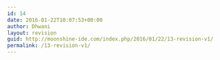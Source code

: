 ```yaml
---
id: 14
date: 2016-01-22T10:07:53+00:00
author: Dhwani
layout: revision
guid: http://moonshine-ide.com/index.php/2016/01/22/13-revision-v1/
permalink: /13-revision-v1/
---
```


